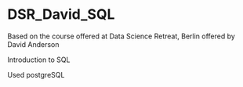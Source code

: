 # DSR_David_SQL
Based on the course offered at Data Science Retreat, Berlin offered by David Anderson

Introduction to SQL


Used postgreSQL
